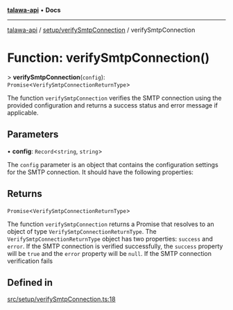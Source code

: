 [**talawa-api**](../../../README.md) • **Docs**

***

[talawa-api](../../../modules.md) / [setup/verifySmtpConnection](../README.md) / verifySmtpConnection

# Function: verifySmtpConnection()

\> **verifySmtpConnection**(`config`): `Promise`\<`VerifySmtpConnectionReturnType`\>

The function `verifySmtpConnection` verifies the SMTP connection using the provided configuration
and returns a success status and error message if applicable.

## Parameters

• **config**: `Record`\<`string`, `string`\>

The `config` parameter is an object that contains the configuration settings for the
SMTP connection. It should have the following properties:

## Returns

`Promise`\<`VerifySmtpConnectionReturnType`\>

The function `verifySmtpConnection` returns a Promise that resolves to an object of type
`VerifySmtpConnectionReturnType`. The `VerifySmtpConnectionReturnType` object has two properties:
`success` and `error`. If the SMTP connection is verified successfully, the `success` property will
be `true` and the `error` property will be `null`. If the SMTP connection verification fails

## Defined in

[src/setup/verifySmtpConnection.ts:18](https://github.com/PalisadoesFoundation/talawa-api/blob/f9e8275b1ddff2d3edcec79ee3b37c07998f6cc3/src/setup/verifySmtpConnection.ts#L18)

